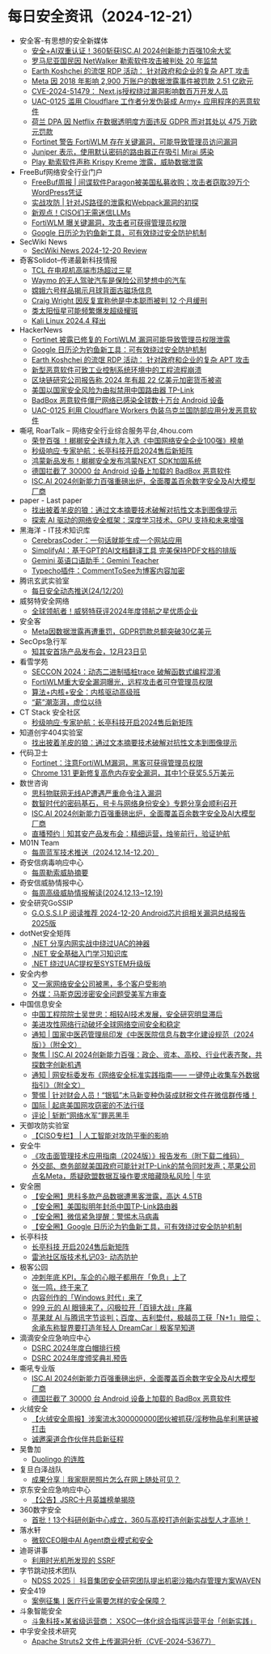 # 每日安全资讯（2024-12-21）

- 安全客-有思想的安全新媒体
  - [安全+AI双重认证！360斩获ISC.AI 2024创新能力百强10余大奖](https://www.anquanke.com/post/id/302891)
  - [罗马尼亚国民因 NetWalker 勒索软件攻击被判处 20 年监禁](https://www.anquanke.com/post/id/302888)
  - [Earth Koshchei 的流氓 RDP 活动： 针对政府和企业的复杂 APT 攻击](https://www.anquanke.com/post/id/302885)
  - [Meta 因 2018 年影响 2,900 万账户的数据泄露事件被罚款 2.51 亿欧元](https://www.anquanke.com/post/id/302882)
  - [CVE-2024-51479： Next.js授权绕过漏洞影响数百万开发人员](https://www.anquanke.com/post/id/302879)
  - [UAC-0125 滥用 Cloudflare 工作者分发伪装成 Army+ 应用程序的恶意软件](https://www.anquanke.com/post/id/302876)
  - [荷兰 DPA 因 Netflix 在数据透明度方面违反 GDPR 而对其处以 475 万欧元罚款](https://www.anquanke.com/post/id/302873)
  - [Fortinet 警告 FortiWLM 存在关键漏洞，可能导致管理员访问漏洞](https://www.anquanke.com/post/id/302870)
  - [Juniper 表示，使用默认密码的路由器正在吸引 Mirai 感染](https://www.anquanke.com/post/id/302867)
  - [Play 勒索软件声称 Krispy Kreme 泄露，威胁数据泄露](https://www.anquanke.com/post/id/302864)
- FreeBuf网络安全行业门户
  - [FreeBuf周报 | 间谍软件Paragon被美国私募收购；攻击者窃取39万个WordPress凭证](https://www.freebuf.com/news/418196.html)
  - [实战攻防 | 针对JS路径的泄露和Webpack漏洞的初探](https://www.freebuf.com/defense/418171.html)
  - [新观点！CISO们无需迷信LLMs](https://www.freebuf.com/articles/neopoints/418166.html)
  - [FortiWLM 曝关键漏洞，攻击者可获得管理员权限](https://www.freebuf.com/news/418163.html)
  - [Google 日历沦为钓鱼新工具，可有效绕过安全防护机制](https://www.freebuf.com/news/418157.html)
- SecWiki News
  - [SecWiki News 2024-12-20 Review](http://www.sec-wiki.com/?2024-12-20)
- 奇客Solidot–传递最新科技情报
  - [TCL 在电视机高端市场超过三星](https://www.solidot.org/story?sid=80111)
  - [Waymo 的无人驾驶汽车是保险公司梦想中的汽车](https://www.solidot.org/story?sid=80110)
  - [嫦娥六号样品揭示月球背面古磁场信息](https://www.solidot.org/story?sid=80109)
  - [Craig Wright 因反复宣称他是中本聪而被判 12 个月缓刑](https://www.solidot.org/story?sid=80108)
  - [类太阳恒星可能频繁爆发超级耀斑](https://www.solidot.org/story?sid=80107)
  - [Kali Linux 2024.4 释出](https://www.solidot.org/story?sid=80106)
- HackerNews
  - [Fortinet 披露已修复的 FortiWLM 漏洞可能导致管理员权限泄露](https://hackernews.cc/archives/56412)
  - [Google 日历沦为钓鱼新工具：可有效绕过安全防护机制](https://hackernews.cc/archives/56408)
  - [Earth Koshchei 的流氓 RDP 活动： 针对政府和企业的复杂 APT 攻击](https://hackernews.cc/archives/56406)
  - [新型恶意软件可致工业控制系统环境中的工程流程崩溃](https://hackernews.cc/archives/56395)
  - [区块链研究公司报告称 2024 年有超 22 亿美元加密货币被盗](https://hackernews.cc/archives/56389)
  - [美国以国家安全风险为由拟禁用中国路由器 TP-Link](https://hackernews.cc/archives/56385)
  - [BadBox 恶意软件僵尸网络已感染全球数十万台 Android 设备](https://hackernews.cc/archives/56379)
  - [UAC-0125 利用 Cloudflare Workers 伪装乌克兰国防部应用分发恶意软件](https://hackernews.cc/archives/56377)
- 嘶吼 RoarTalk – 网络安全行业综合服务平台,4hou.com
  - [荣登百强 ！梆梆安全连续九年入选《中国网络安全企业100强》榜单](https://www.4hou.com/posts/EyW4)
  - [秒级响应·专家护航：长亭科技开启2024售后新矩阵](https://www.4hou.com/posts/PGW2)
  - [鸿蒙新品发布！梆梆安全发布鸿蒙NEXT SDK加固系统](https://www.4hou.com/posts/GAW3)
  - [德国拦截了 30000 台 Android 设备上加载的 BadBox 恶意软件](https://www.4hou.com/posts/5MKA)
  - [ISC.AI 2024创新能力百强重磅出炉，全面覆盖百余数字安全及AI大模型厂商](https://www.4hou.com/posts/NGWN)
- paper - Last paper
  - [找出披着羊皮的狼：通过文本摘要技术破解对抗性文本到图像提示](https://paper.seebug.org/3257/)
  - [探索 AI 驱动的网络安全框架：深度学习技术、GPU 支持和未来增强](https://paper.seebug.org/3255/)
- 黑海洋 - IT技术知识库
  - [CerebrasCoder：一句话就能生成一个网站应用](https://www.upx8.com/4594)
  - [SimplifyAI：基于GPT的AI文档翻译工具 完美保持PDF文档的排版](https://www.upx8.com/4593)
  - [Gemini 英语口语助手：Gemini Teacher](https://www.upx8.com/4592)
  - [Typecho插件：CommentToSee为博客内容加密](https://www.upx8.com/4590)
- 腾讯玄武实验室
  - [每日安全动态推送(24/12/20)](https://mp.weixin.qq.com/s?__biz=MzA5NDYyNDI0MA==&mid=2651959957&idx=1&sn=c0cea3067ebd1e4f3555e5026512af19&chksm=8baed20abcd95b1c6b6725684833fb29547e6250dc3931e72d20827c45da6ece539233f89400&scene=58&subscene=0#rd)
- 威努特安全网络
  - [全球领航者！威努特获评2024年度领航之星优质企业](https://mp.weixin.qq.com/s?__biz=MzAwNTgyODU3NQ==&mid=2651129905&idx=1&sn=b05a7f7b784cf03a37aea1675b0f88cc&chksm=80e71281b7909b97800f036490fa1ed1b4b965423b3d056b846a8422b9fb0ef19e6abc1bf939&scene=58&subscene=0#rd)
- 安全客
  - [Meta因数据泄露再遭重罚，GDPR罚款总额突破30亿美元](https://mp.weixin.qq.com/s?__biz=MzA5ODA0NDE2MA==&mid=2649787658&idx=1&sn=e9828965cba2dd8d085022dc8969e9da&chksm=8893bd65bfe43473459b7d65bd376910abf770afbbcf96258f2e1fe37a2076176fdaebda2558&scene=58&subscene=0#rd)
- SecOps急行军
  - [知其安首场产品发布会，12月23日见](https://mp.weixin.qq.com/s?__biz=MjM5Mjc5MDQ3NA==&mid=2652056324&idx=1&sn=0e4ef493346c056aecb2b926f0d5e7f3&chksm=bd4769a18a30e0b7066ec0c0482dd5e27f923b8dad3ae908d55360a01be3e0944e823f9557e5&scene=58&subscene=0#rd)
- 看雪学苑
  - [SECCON 2024：动态二进制插桩trace 破解函数式编程混淆](https://mp.weixin.qq.com/s?__biz=MjM5NTc2MDYxMw==&mid=2458587582&idx=1&sn=a0c75ea7c6980a2c5993cee7693ac0e9&chksm=b18c213486fba822b28c8f00c676f6d418df6aa83af0e5467ca1e3da806cd291fe0af57a3d28&scene=58&subscene=0#rd)
  - [FortiWLM重大安全漏洞曝光，远程攻击者可夺管理员权限](https://mp.weixin.qq.com/s?__biz=MjM5NTc2MDYxMw==&mid=2458587582&idx=2&sn=4b21c27b28faa9c50e657aba34ad4be4&chksm=b18c213486fba822d37b6a318f39f151c9f35da5a51cc4151917ac1fcfc6b817bd873da639d9&scene=58&subscene=0#rd)
  - [算法+内核+安全：内核驱动高级班](https://mp.weixin.qq.com/s?__biz=MjM5NTc2MDYxMw==&mid=2458587582&idx=3&sn=75532a9bad6d8bedcb9da68d401b0c75&chksm=b18c213486fba82284bc04a3ed13e9d624c0646a00a8c0dba6845e12abfb654a8c5744520811&scene=58&subscene=0#rd)
  - [“薪”潮澎湃，虚位以待](https://mp.weixin.qq.com/s?__biz=MjM5NTc2MDYxMw==&mid=2458587582&idx=4&sn=d1de8064501ddb924bd811f5339e39ca&chksm=b18c213486fba822c58a91bad8962d04e7c63fc09864d9f62b7491d8e0a336d15d1d20ca25f3&scene=58&subscene=0#rd)
- CT Stack 安全社区
  - [秒级响应·专家护航：长亭科技开启2024售后新矩阵](https://mp.weixin.qq.com/s?__biz=MzIzOTE1ODczMg==&mid=2247499355&idx=1&sn=3a7d03682cb166a56eef2573ea3b93a8&chksm=e92ceaf8de5b63eed4f54cab8622b40eea3dcb742ec6aab441982c3b6a67ce117741bef723f4&scene=58&subscene=0#rd)
- 知道创宇404实验室
  - [找出披着羊皮的狼：通过文本摘要技术破解对抗性文本到图像提示](https://mp.weixin.qq.com/s?__biz=MzAxNDY2MTQ2OQ==&mid=2650990266&idx=1&sn=4a08a4ac8c739deb398a5986a39997d3&chksm=8079a488b70e2d9e30b41fece5e25c16c87e903391189c9eb02488fa7af1666b15f444337dc0&scene=58&subscene=0#rd)
- 代码卫士
  - [Fortinet：注意FortiWLM漏洞，黑客可获得管理员权限](https://mp.weixin.qq.com/s?__biz=MzI2NTg4OTc5Nw==&mid=2247521859&idx=1&sn=6aade83438190800942638166b046757&chksm=ea94a729dde32e3fff2298ee3a0ab33be5cf7cc9bbfebb1e65bcf4b1a355e4369a3ae43bb957&scene=58&subscene=0#rd)
  - [Chrome 131 更新修复高危内存安全漏洞，其中1个获奖5.5万美元](https://mp.weixin.qq.com/s?__biz=MzI2NTg4OTc5Nw==&mid=2247521859&idx=2&sn=342840d67c1fbf01af15a41ea7621df8&chksm=ea94a729dde32e3fa2f20b8187093ff135d86d86f18361c7a4cae398bc831b6f9e04d5a21ca9&scene=58&subscene=0#rd)
- 数世咨询
  - [思科物联网无线AP遭遇严重命令注入漏洞](https://mp.weixin.qq.com/s?__biz=MzkxNzA3MTgyNg==&mid=2247531975&idx=1&sn=56c499e1153e0c4f6356185ac1ded5a1&chksm=c1440f7af633866c05c42df55d11bf04d3c958aa61ec6c19861393ad6e599687d4011abedd73&scene=58&subscene=0#rd)
  - [​​数智时代的密码基石，号卡与网络身份安全》专题分享会顺利召开](https://mp.weixin.qq.com/s?__biz=MzkxNzA3MTgyNg==&mid=2247531975&idx=2&sn=80feb8da74e377c2fd7cb8a3a2867a3f&chksm=c1440f7af633866c6f18d7297661ca8984ad358468aacbf8076ffd6be93804cd42fcb4adda2c&scene=58&subscene=0#rd)
  - [ISC.AI 2024创新能力百强重磅出炉，全面覆盖百余数字安全及AI大模型厂商](https://mp.weixin.qq.com/s?__biz=MzkxNzA3MTgyNg==&mid=2247531975&idx=3&sn=0bee8d895c3aa519642897d76d585ba4&chksm=c1440f7af633866c62cfd0c52bfbfef4d967243622697534a4c2e2ac76c287582b0e111ac8e5&scene=58&subscene=0#rd)
  - [直播预约｜知其安产品发布会：精细运营，烛鉴前行，验证护航](https://mp.weixin.qq.com/s?__biz=MzkxNzA3MTgyNg==&mid=2247531975&idx=4&sn=5cabd1dcf5caded103e4d23c872c79fb&chksm=c1440f7af633866ce83e01e50055bf215fe448d0132a3ea73ae38d50cd1901a9f29ac4f14927&scene=58&subscene=0#rd)
- M01N Team
  - [每周蓝军技术推送（2024.12.14-12.20）](https://mp.weixin.qq.com/s?__biz=MzkyMTI0NjA3OA==&mid=2247493943&idx=1&sn=f270e4714111326a54b211b01ce37e94&chksm=c1842926f6f3a03018502c92f95b4f4969ac041fc0782154a3e7541a1f41b4805aba4f651f9d&scene=58&subscene=0#rd)
- 奇安信病毒响应中心
  - [每周勒索威胁摘要](https://mp.weixin.qq.com/s?__biz=MzI5Mzg5MDM3NQ==&mid=2247498083&idx=1&sn=01c2f16a8695a6117092d8685a675d9d&chksm=ec69894bdb1e005ddf897a78f0290bbfbec5e5570ceda79b224941cef073d55173a53948aa7a&scene=58&subscene=0#rd)
- 奇安信威胁情报中心
  - [每周高级威胁情报解读(2024.12.13~12.19)](https://mp.weixin.qq.com/s?__biz=MzI2MDc2MDA4OA==&mid=2247513489&idx=1&sn=70c348f38dc8b10fb71479a7aaa9d01c&chksm=ea6642e6dd11cbf01fff3b9527fba41e7add54f24e061078dd3e337ea95e312ed6a4bbbc0bae&scene=58&subscene=0#rd)
- 安全研究GoSSIP
  - [G.O.S.S.I.P 阅读推荐 2024-12-20 Android芯片组相关漏洞总结报告2025版](https://mp.weixin.qq.com/s?__biz=Mzg5ODUxMzg0Ng==&mid=2247499454&idx=1&sn=96a579525a54f7e4000867bcfb7643f3&chksm=c063d067f71459710b20f7f42f409e6a44da03f245ec80005326c7b8b022ed3119efbb022ea8&scene=58&subscene=0#rd)
- dotNet安全矩阵
  - [.NET 分享内网实战中绕过UAC的神器](https://mp.weixin.qq.com/s?__biz=MzUyOTc3NTQ5MA==&mid=2247497603&idx=1&sn=6e15bd95c1212f75e8b487f092b7bff4&chksm=fa59596ecd2ed078d436b5c00d0edc3bc62beb4ebe97999cecaee322d747982cfec3c411498d&scene=58&subscene=0#rd)
  - [.NET 安全基础入门学习知识库](https://mp.weixin.qq.com/s?__biz=MzUyOTc3NTQ5MA==&mid=2247497603&idx=2&sn=2c95ee7968014ac16ddd162db37e4523&chksm=fa59596ecd2ed07847b9a664935fdfe57ca8d7ec0a6b9d40bbb1a0ae84d8f02b5aecba249d23&scene=58&subscene=0#rd)
  - [.NET 绕过UAC提权至SYSTEM升级版](https://mp.weixin.qq.com/s?__biz=MzUyOTc3NTQ5MA==&mid=2247497603&idx=3&sn=672981664a4983b395737844064faf39&chksm=fa59596ecd2ed0787a58076a18920a1948a85e9814f0c6a3fc569942ca74d02d0cdfa0c9ddad&scene=58&subscene=0#rd)
- 安全内参
  - [又一家网络安全公司被黑，多个客户受影响](https://mp.weixin.qq.com/s?__biz=MzI4NDY2MDMwMw==&mid=2247513326&idx=1&sn=83bdd2f7cb779810a75bba5b82e85405&chksm=ebfaf3cedc8d7ad8b0711a503ee71e7223e6b5fd9eae764159c37e28566e8de357e8e3a47d28&scene=58&subscene=0#rd)
  - [外媒：马斯克因涉密安全问题受美军方审查](https://mp.weixin.qq.com/s?__biz=MzI4NDY2MDMwMw==&mid=2247513326&idx=2&sn=b46e1ade4f9e30f4f08fbf4bbca1bd20&chksm=ebfaf3cedc8d7ad8e796fa858f6e090be581b03eed9769d8d60e4971cdb3aea9c56b757df080&scene=58&subscene=0#rd)
- 中国信息安全
  - [中国工程院院士吴世忠：相较AI技术发展，安全研究明显滞后](https://mp.weixin.qq.com/s?__biz=MzA5MzE5MDAzOA==&mid=2664232737&idx=1&sn=c7cbab5483ea3f20b2844e04fc403cc9&chksm=8b59f5d8bc2e7ccef662ccdc270b98dd78f0678ab2cbef87ce61e2fbc97dc7134264f5dec17c&scene=58&subscene=0#rd)
  - [美进攻性网络行动破坏全球网络空间安全和稳定](https://mp.weixin.qq.com/s?__biz=MzA5MzE5MDAzOA==&mid=2664232737&idx=2&sn=7a7ba21936a093ac4ea98590b5278422&chksm=8b59f5d8bc2e7cce013c4fce01002581ea5cb6efe77d726dfa651bcaf299b733d2424561f0fc&scene=58&subscene=0#rd)
  - [通知 | 国家中医药管理局印发《中医医院信息与数字化建设规范（2024版）》（附全文）](https://mp.weixin.qq.com/s?__biz=MzA5MzE5MDAzOA==&mid=2664232737&idx=3&sn=77e247a9a62d96c01758723aa58f3291&chksm=8b59f5d8bc2e7cce5159acf82385169abd2cd507fec1f425aed8c3bdeee94bf02c86f56cdded&scene=58&subscene=0#rd)
  - [聚焦 | ISC.AI 2024创新能力百强：政企、资本、高校、行业代表齐聚，共探数字创新机遇](https://mp.weixin.qq.com/s?__biz=MzA5MzE5MDAzOA==&mid=2664232737&idx=4&sn=a9fb266e09ccfe5cf20970f9f15c869e&chksm=8b59f5d8bc2e7ccedde2796634b1f5231cc11fb9d009824342266680fe1dd8efa02749e2d9c5&scene=58&subscene=0#rd)
  - [通知 | 网安标委发布《网络安全标准实践指南—— 一键停止收集车外数据指引》（附全文）](https://mp.weixin.qq.com/s?__biz=MzA5MzE5MDAzOA==&mid=2664232737&idx=5&sn=a32576dc754a6b97cf1280f3faaa9ea3&chksm=8b59f5d8bc2e7ccec88a9d3147f6d87452c4247849f1a5bd0becb1d8907c97d567f602ab8a34&scene=58&subscene=0#rd)
  - [警惕 | 针对财会人员！“银狐”木马新变种伪装成财税文件在微信群传播！](https://mp.weixin.qq.com/s?__biz=MzA5MzE5MDAzOA==&mid=2664232737&idx=6&sn=58f9dbb2ed00a7a02fcc4bfe7e809f16&chksm=8b59f5d8bc2e7ccec2f29bc4977f0937f6eed95aa85714b2827a8cee65c508a7193295583dac&scene=58&subscene=0#rd)
  - [国际 | 起底美国网攻窃密的不法行径](https://mp.weixin.qq.com/s?__biz=MzA5MzE5MDAzOA==&mid=2664232737&idx=7&sn=458153ec0d67c165ee647b95a9d0cad0&chksm=8b59f5d8bc2e7cce788ddabf388bb4c46f74f98e0e93fa68adc359d2e94a1a91027991eb922f&scene=58&subscene=0#rd)
  - [评论 | 斩断“网络水军”罪恶黑手](https://mp.weixin.qq.com/s?__biz=MzA5MzE5MDAzOA==&mid=2664232737&idx=8&sn=59d73e3a0eb9b91e0b22ef31783db033&chksm=8b59f5d8bc2e7cce7bf4cb2dd4135e1c015cb1a9ca04f4db39f6d13e8e667742e6572938da5a&scene=58&subscene=0#rd)
- 天御攻防实验室
  - [【CISO专栏】 | 人工智能对攻防平衡的影响](https://mp.weixin.qq.com/s?__biz=MzU0MzgyMzM2Nw==&mid=2247486192&idx=1&sn=bd5c483fa4050fb574456de85ab2bdf5&chksm=fb04c998cc73408e96b5561787ccc8fc32ceae59f399e25fa6db39f21088660e982a06fb5966&scene=58&subscene=0#rd)
- 安全牛
  - [《攻击面管理技术应用指南（2024版）》报告发布（附下载二维码）](https://mp.weixin.qq.com/s?__biz=MjM5Njc3NjM4MA==&mid=2651134188&idx=1&sn=fe026a863c66f944d159865eb9896c81&chksm=bd15a83f8a6221298ee40460c313cd3cb8d8bf508aa95547de4945490a12e1ce18d9d96668cd&scene=58&subscene=0#rd)
  - [外交部、商务部就美国政府可能针对TP-Link的禁令同时发声；苹果公司点名Meta，质疑欧盟数据互操作要求暗藏隐私风险 | 牛览](https://mp.weixin.qq.com/s?__biz=MjM5Njc3NjM4MA==&mid=2651134188&idx=2&sn=a8047814ed544900a4172d5cced619b8&chksm=bd15a83f8a62212968380761cfed9fb7975a98fc3bc1f7335ee2ea6da9d99122375465e0bb0c&scene=58&subscene=0#rd)
- 安全圈
  - [【安全圈】思科多款产品数据遭黑客泄露，高达 4.5TB](https://mp.weixin.qq.com/s?__biz=MzIzMzE4NDU1OQ==&mid=2652066747&idx=1&sn=4ec8d7f397d7c3e186ff5ad1a6c10441&chksm=f36e7ffbc419f6eda4c886720c24e87d73ca1f76441ba6b16e1ec1db07b0381d9df44a792f76&scene=58&subscene=0#rd)
  - [【安全圈】美国拟明年封杀中国TP-Link路由器](https://mp.weixin.qq.com/s?__biz=MzIzMzE4NDU1OQ==&mid=2652066747&idx=2&sn=4478befcfa8268fbc6e6cfa2f0a01787&chksm=f36e7ffbc419f6ed328888a25c109f5f681f86e271f81a20112cd166db9ecd349cc436e8dac8&scene=58&subscene=0#rd)
  - [【安全圈】微信紧急提醒：警惕木马病毒](https://mp.weixin.qq.com/s?__biz=MzIzMzE4NDU1OQ==&mid=2652066747&idx=3&sn=2a469afbbf93d4da75755d8b2f5abd34&chksm=f36e7ffbc419f6edbfb6f1cd8112da42dfbf68320a2409c339fb663e2e022c6bf7c252ac4e35&scene=58&subscene=0#rd)
  - [【安全圈】Google 日历沦为钓鱼新工具，可有效绕过安全防护机制](https://mp.weixin.qq.com/s?__biz=MzIzMzE4NDU1OQ==&mid=2652066747&idx=4&sn=7daf9d9bb95c58000399ce37d2c6741a&chksm=f36e7ffbc419f6edcb32a2f2a2291fa2feb9d5326826ca8c89ed41da95d40fb163a3e47a8246&scene=58&subscene=0#rd)
- 长亭科技
  - [长亭科技 开启2024售后新矩阵](https://mp.weixin.qq.com/s?__biz=MzIwNDA2NDk5OQ==&mid=2651388622&idx=1&sn=093ad0b4d0b795480e1b9a7c4efa91ac&chksm=8d398b46ba4e025016393f1b5398323242e805a2e20e04d50e93d75703ff104a3541efd2428d&scene=58&subscene=0#rd)
  - [雷池社区版技术札记03- 动态防护](https://mp.weixin.qq.com/s?__biz=MzIwNDA2NDk5OQ==&mid=2651388622&idx=2&sn=ab9d90f5f7dcf98d84024a783a7c18c1&chksm=8d398b46ba4e0250565f31613c9563982fec398e4835b4119889ee93eb678f40548d69b5c24e&scene=58&subscene=0#rd)
- 极客公园
  - [冲刺年底 KPI，车企的心眼子都用在「免息」上了](https://mp.weixin.qq.com/s?__biz=MTMwNDMwODQ0MQ==&mid=2653070252&idx=1&sn=2b39738994c4f7b2ec91be5ae24b8d54&chksm=7e57de1a4920570ccd27d8c19aa53ef502b187e92db0b9b81a92ed60482fb59e86fd92cb6287&scene=58&subscene=0#rd)
  - [张一鸣，终于来了](https://mp.weixin.qq.com/s?__biz=MTMwNDMwODQ0MQ==&mid=2653070252&idx=2&sn=aea3b198b1e87b9c8e5290a00586a54a&chksm=7e57de1a4920570c9d9bca0adb515eb9d46cfb24170189e028b44cbdc49243f7bfb2c831ffcf&scene=58&subscene=0#rd)
  - [内容创作的「Windows 时代」来了](https://mp.weixin.qq.com/s?__biz=MTMwNDMwODQ0MQ==&mid=2653070136&idx=1&sn=a6bb5718811b2ca95e026a8456a2f20c&chksm=7e57de8e4920579852f4f2da4b0ed5a5403a68563134326edfd08fa73d5c33e4a8685ebcce3b&scene=58&subscene=0#rd)
  - [999 元的 AI 眼镜来了，闪极拉开「百镜大战」序幕](https://mp.weixin.qq.com/s?__biz=MTMwNDMwODQ0MQ==&mid=2653070136&idx=2&sn=8c7b1554bedc2a5ae7898a190bec562a&chksm=7e57de8e49205798367c0c17c47fd0ec44d041f4f7c924c920100d0845feff3977c7df883a54&scene=58&subscene=0#rd)
  - [苹果就 AI 与腾讯字节谈判；百度、吉利垫付，极越员工获「N+1」赔偿；余承东称智界要打造年轻人 DreamCar｜极客早知道](https://mp.weixin.qq.com/s?__biz=MTMwNDMwODQ0MQ==&mid=2653070097&idx=1&sn=199d742091e608d9a44ef3353e7b07b1&chksm=7e57dea7492057b1b091167d6af869349fc8fdd2b61a02eed2f9891c7b037abde9911c2d9b7f&scene=58&subscene=0#rd)
- 滴滴安全应急响应中心
  - [DSRC 2024年度白帽排行榜](https://mp.weixin.qq.com/s?__biz=MzA3Mzk1MDk1NA==&mid=2651908459&idx=1&sn=ba1e15ac9f7d92ef4975741665c437f9&chksm=84e37aeeb394f3f808a5f87f5f55c629ae440aa8e6223ad0aae4b9046cd8f5fde216b053bcf8&scene=58&subscene=0#rd)
  - [DSRC 2024年度颁奖典礼预告](https://mp.weixin.qq.com/s?__biz=MzA3Mzk1MDk1NA==&mid=2651908459&idx=2&sn=5180081f7318ee3725745d2f06e67df6&chksm=84e37aeeb394f3f8f1ff9b6ccfe781b87f3254b4d32bc26478e04055ac3503680976571e00a6&scene=58&subscene=0#rd)
- 嘶吼专业版
  - [ISC.AI 2024创新能力百强重磅出炉，全面覆盖百余数字安全及AI大模型厂商](https://mp.weixin.qq.com/s?__biz=MzI0MDY1MDU4MQ==&mid=2247580308&idx=1&sn=ee61cd8340fe64b6788912e5e48505e1&chksm=e9146aaede63e3b8d32ccb7bedeb35c5e40590c21a23056c14c0fdd472d4e2be0759239b08cf&scene=58&subscene=0#rd)
  - [德国拦截了 30000 台 Android 设备上加载的 BadBox 恶意软件](https://mp.weixin.qq.com/s?__biz=MzI0MDY1MDU4MQ==&mid=2247580308&idx=2&sn=61cdc82fdc5ee1a62644ba90437c8843&chksm=e9146aaede63e3b82383efc1277fc9f028167ee1a89e63c243f93fec398236b91bddfaf0120d&scene=58&subscene=0#rd)
- 火绒安全
  - [【火绒安全周报】涉案流水300000000团伙被抓获/淫秽物品牟利黑链被打击](https://mp.weixin.qq.com/s?__biz=MzI3NjYzMDM1Mg==&mid=2247520983&idx=1&sn=4c256623bb609208de7debd2739db1da&chksm=eb704ce8dc07c5fe79b100b9597ae33092c901011bc357caf5fe4f9de744788c7202ef4d7453&scene=58&subscene=0#rd)
  - [诚邀渠道合作伙伴共启新征程](https://mp.weixin.qq.com/s?__biz=MzI3NjYzMDM1Mg==&mid=2247520983&idx=2&sn=4242ad9a219e0a648518a7f8802d125a&chksm=eb704ce8dc07c5fe49f96727e635b8c18677298606d9bdb4aab09d2f56e3eea65f89c25ce64b&scene=58&subscene=0#rd)
- 吴鲁加
  - [Duolingo 的连胜](https://mp.weixin.qq.com/s?__biz=Mzg5NDY4ODM1MA==&mid=2247485070&idx=1&sn=47714e6292e039cd4f32e4f1fb22b775&chksm=c01a8bbff76d02a9ffa95053545aa4c4f1f61e9aaabd88445a5267ab09f66d3abc940a38057c&scene=58&subscene=0#rd)
- 复旦白泽战队
  - [成果分享｜我家厨房照片怎么在网上随处可见？](https://mp.weixin.qq.com/s?__biz=MzU4NzUxOTI0OQ==&mid=2247492204&idx=1&sn=be40082c13c276adde26da413992ae56&chksm=fde86612ca9fef04d59560c9af2da15643fd0ef6c2a885b583be755d2e628386aee0c24f3cdf&scene=58&subscene=0#rd)
- 京东安全应急响应中心
  - [【公告】JSRC十月英雄榜单揭晓](https://mp.weixin.qq.com/s?__biz=MjM5OTk2MTMxOQ==&mid=2727841675&idx=1&sn=38862d07869b12a6679d807c22e241fd&chksm=80505803b727d115c0a31a1ffd5f9433bb50d5d47eeadbd20ecfad3c5796658251c9767176a0&scene=58&subscene=0#rd)
- 360数字安全
  - [首批！13个科研创新中心成立，360与高校打造创新实战型人才高地！](https://mp.weixin.qq.com/s?__biz=MzA4MTg0MDQ4Nw==&mid=2247577592&idx=1&sn=2c882ee4a75463c43f9e623a69c9e972&chksm=9f8d3ff0a8fab6e6b19b6c0797d37d014065c4618256df1e4d39f378110b56e82911c66317bf&scene=58&subscene=0#rd)
- 落水轩
  - [微软CEO眼中AI Agent商业模式和安全](https://mp.weixin.qq.com/s?__biz=MzI1MjQwMTAyOQ==&mid=2247483886&idx=1&sn=4babd4b0b9d2cbbb3073bf7a9fbb80c8&chksm=e9e50504de928c12a34fb6f0317d3cdfe17291a570374e8553890f5bfeebdf12624f8e5f0d59&scene=58&subscene=0#rd)
- 迪哥讲事
  - [利用时光机所发现的 SSRF](https://mp.weixin.qq.com/s?__biz=MzIzMTIzNTM0MA==&mid=2247496642&idx=1&sn=a7dfca57a0a9de7fec1d201d14abe2ca&chksm=e8a5f9a1dfd270b785196b80a6b442587c172c00dcae6cd9cc985423e37e8e1d8f66030beae9&scene=58&subscene=0#rd)
- 字节跳动技术团队
  - [NDSS 2025｜ 抖音集团安全研究团队提出机密沙箱内存管理方案WAVEN](https://mp.weixin.qq.com/s?__biz=MzI1MzYzMjE0MQ==&mid=2247512487&idx=1&sn=2084969d835f481f70244a795d40aa77&chksm=e9d37a45dea4f353de5073b43f01ea2fbbc38b9a87692a5ebefb7ecee0daa6bf6aee12009547&scene=58&subscene=0#rd)
- 安全419
  - [案例征集丨医疗行业需要怎样的安全保障？](https://mp.weixin.qq.com/s?__biz=MzUyMDQ4OTkyMg==&mid=2247545968&idx=1&sn=6e217a7e4fb792f000ccf1f779d79dd3&chksm=f9ebeaddce9c63cbae5f73f593b0b812e51a52803f889618837ad0654192f76ca3838f74024f&scene=58&subscene=0#rd)
- 斗象智能安全
  - [斗象科技×某省级运营商： XSOC一体化综合指挥运营平台「创新实践」](https://mp.weixin.qq.com/s?__biz=MzIwMjcyNzA5Mw==&mid=2247495017&idx=1&sn=7f4bec5f1662c7edf7e13195fbb4d271&chksm=96d8e6b3a1af6fa5d3a0bf441ba0a04e654588d20d569416d6774f6105a72b880d0f404c40ee&scene=58&subscene=0#rd)
- 中孚安全技术研究
  - [Apache Struts2 文件上传漏洞分析（CVE-2024-53677）](https://mp.weixin.qq.com/s?__biz=Mzg4Nzc3MTk3Mg==&mid=2247488851&idx=1&sn=efb4d5fe76d020e05760236c16b33ac5&chksm=cf841378f8f39a6eab0cdfd36b2528308afa3d73035190c02720c94c9d17a0b7629e7a6ece5b&scene=58&subscene=0#rd)
